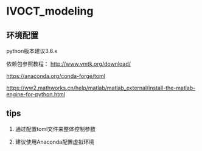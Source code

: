 # IVOCT_modeling

## 环境配置

python版本建议3.6.x

依赖包参照教程：
http://www.vmtk.org/download/

https://anaconda.org/conda-forge/toml

https://ww2.mathworks.cn/help/matlab/matlab_external/install-the-matlab-engine-for-python.html

## tips

1. 通过配置toml文件来整体控制参数

2. 建议使用Anaconda配置虚拟环境
